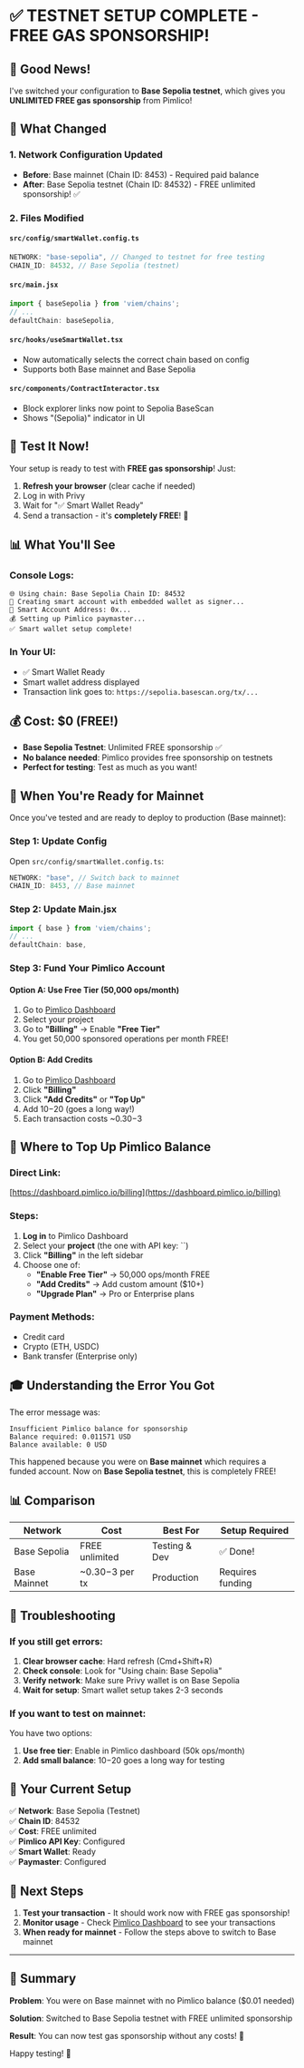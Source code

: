 # ✅ TESTNET SETUP COMPLETE - FREE GAS SPONSORSHIP!

## 🎉 Good News!

I've switched your configuration to **Base Sepolia testnet**, which gives you **UNLIMITED FREE gas sponsorship** from Pimlico!

## 🔄 What Changed

### 1. Network Configuration Updated

- **Before**: Base mainnet (Chain ID: 8453) - Required paid balance
- **After**: Base Sepolia testnet (Chain ID: 84532) - FREE unlimited sponsorship! ✅

### 2. Files Modified

#### `src/config/smartWallet.config.ts`

```typescript
NETWORK: "base-sepolia", // Changed to testnet for free testing
CHAIN_ID: 84532, // Base Sepolia (testnet)
```

#### `src/main.jsx`

```typescript
import { baseSepolia } from 'viem/chains';
// ...
defaultChain: baseSepolia,
```

#### `src/hooks/useSmartWallet.tsx`

- Now automatically selects the correct chain based on config
- Supports both Base mainnet and Base Sepolia

#### `src/components/ContractInteractor.tsx`

- Block explorer links now point to Sepolia BaseScan
- Shows "(Sepolia)" indicator in UI

## 🚀 Test It Now!

Your setup is ready to test with **FREE gas sponsorship**! Just:

1. **Refresh your browser** (clear cache if needed)
2. Log in with Privy
3. Wait for "✅ Smart Wallet Ready"
4. Send a transaction - it's **completely FREE**! 🎉

## 📊 What You'll See

### Console Logs:

```
🌐 Using chain: Base Sepolia Chain ID: 84532
🔧 Creating smart account with embedded wallet as signer...
🎯 Smart Account Address: 0x...
💰 Setting up Pimlico paymaster...
✅ Smart wallet setup complete!
```

### In Your UI:

- ✅ Smart Wallet Ready
- Smart wallet address displayed
- Transaction link goes to: `https://sepolia.basescan.org/tx/...`

## 💰 Cost: $0 (FREE!)

- **Base Sepolia Testnet**: Unlimited FREE sponsorship ✅
- **No balance needed**: Pimlico provides free sponsorship on testnets
- **Perfect for testing**: Test as much as you want!

## 🔄 When You're Ready for Mainnet

Once you've tested and are ready to deploy to production (Base mainnet):

### Step 1: Update Config

Open `src/config/smartWallet.config.ts`:

```typescript
NETWORK: "base", // Switch back to mainnet
CHAIN_ID: 8453, // Base mainnet
```

### Step 2: Update Main.jsx

```typescript
import { base } from 'viem/chains';
// ...
defaultChain: base,
```

### Step 3: Fund Your Pimlico Account

#### Option A: Use Free Tier (50,000 ops/month)

1. Go to [Pimlico Dashboard](https://dashboard.pimlico.io/)
2. Select your project
3. Go to **"Billing"** → Enable **"Free Tier"**
4. You get 50,000 sponsored operations per month FREE!

#### Option B: Add Credits

1. Go to [Pimlico Dashboard](https://dashboard.pimlico.io/)
2. Click **"Billing"**
3. Click **"Add Credits"** or **"Top Up"**
4. Add $10-$20 (goes a long way!)
5. Each transaction costs ~$0.30-$3

## 📍 Where to Top Up Pimlico Balance

### Direct Link:

[https://dashboard.pimlico.io/billing](https://dashboard.pimlico.io/billing)

### Steps:

1. **Log in** to Pimlico Dashboard
2. Select your **project** (the one with API key: ``)
3. Click **"Billing"** in the left sidebar
4. Choose one of:
   - **"Enable Free Tier"** → 50,000 ops/month FREE
   - **"Add Credits"** → Add custom amount ($10+)
   - **"Upgrade Plan"** → Pro or Enterprise plans

### Payment Methods:

- Credit card
- Crypto (ETH, USDC)
- Bank transfer (Enterprise only)

## 🎓 Understanding the Error You Got

The error message was:

```
Insufficient Pimlico balance for sponsorship
Balance required: 0.011571 USD
Balance available: 0 USD
```

This happened because you were on **Base mainnet** which requires a funded account. Now on **Base Sepolia testnet**, this is completely FREE!

## 📊 Comparison

| Network      | Cost             | Best For      | Setup Required   |
| ------------ | ---------------- | ------------- | ---------------- |
| Base Sepolia | FREE unlimited   | Testing & Dev | ✅ Done!         |
| Base Mainnet | ~$0.30-$3 per tx | Production    | Requires funding |

## 🔧 Troubleshooting

### If you still get errors:

1. **Clear browser cache**: Hard refresh (Cmd+Shift+R)
2. **Check console**: Look for "Using chain: Base Sepolia"
3. **Verify network**: Make sure Privy wallet is on Base Sepolia
4. **Wait for setup**: Smart wallet setup takes 2-3 seconds

### If you want to test on mainnet:

You have two options:

1. **Use free tier**: Enable in Pimlico dashboard (50k ops/month)
2. **Add small balance**: $10-$20 goes a long way for testing

## 🎯 Your Current Setup

✅ **Network**: Base Sepolia (Testnet)  
✅ **Chain ID**: 84532  
✅ **Cost**: FREE unlimited  
✅ **Pimlico API Key**: Configured  
✅ **Smart Wallet**: Ready  
✅ **Paymaster**: Configured

## 🚀 Next Steps

1. **Test your transaction** - It should work now with FREE gas sponsorship!
2. **Monitor usage** - Check [Pimlico Dashboard](https://dashboard.pimlico.io/) to see your transactions
3. **When ready for mainnet** - Follow the steps above to switch to Base mainnet

---

## 📝 Summary

**Problem**: You were on Base mainnet with no Pimlico balance ($0.01 needed)

**Solution**: Switched to Base Sepolia testnet with FREE unlimited sponsorship

**Result**: You can now test gas sponsorship without any costs! 🎉

Happy testing! 🚀

